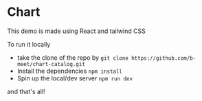 # Chart

This demo is made using React and tailwind CSS

To run it locally 

- take the clone of the repo by
`git clone https://github.com/b-meet/chart-catalog.git`
- Install the dependencies
`npm install`
- Spin up the local/dev server
`npm run dev`

and that's all!
